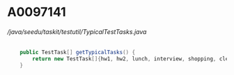 # A0097141
###### /java/seedu/taskit/testutil/TypicalTestTasks.java
``` java
    public TestTask[] getTypicalTasks() {
        return new TestTask[]{hw1, hw2, lunch, interview, shopping, cleaning, gymming};
    }
```
